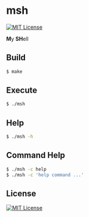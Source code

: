 # msh
[![MIT License](https://img.shields.io/badge/license-MIT-blue.svg?style=flat)](./LICENSE)

**M**y **SH**ell

## Build
```bash
$ make
```

## Execute
```bash
$ ./msh
```
## Help
```bash
$ ./msh -h
```

## Command Help
```bash
$ ./msh -c help
$ ./msh -c 'help command ...'
```

## License
[![MIT License](https://img.shields.io/badge/license-MIT-blue.svg?style=flat)](./LICENSE)
